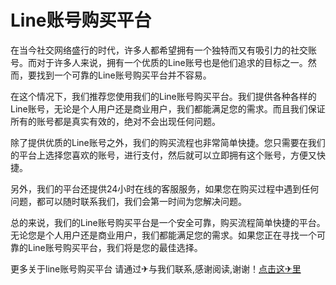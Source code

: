 # Line账号购买平台

在当今社交网络盛行的时代，许多人都希望拥有一个独特而又有吸引力的社交账号。而对于许多人来说，拥有一个优质的Line账号也是他们追求的目标之一。然而，要找到一个可靠的Line账号购买平台并不容易。

在这个情况下，我们推荐您使用我们的Line账号购买平台。我们提供各种各样的Line账号，无论是个人用户还是商业用户，我们都能满足您的需求。而且我们保证所有的账号都是真实有效的，绝对不会出现任何问题。

除了提供优质的Line账号之外，我们的购买流程也非常简单快捷。您只需要在我们的平台上选择您喜欢的账号，进行支付，然后就可以立即拥有这个账号，方便又快捷。

另外，我们的平台还提供24小时在线的客服服务，如果您在购买过程中遇到任何问题，都可以随时联系我们，我们会第一时间为您解决问题。

总的来说，我们的Line账号购买平台是一个安全可靠，购买流程简单快捷的平台。无论您是个人用户还是商业用户，我们都能满足您的需求。如果您正在寻找一个可靠的Line账号购买平台，我们将是您的最佳选择。

更多关于line账号购买平台 请通过✈与我们联系,感谢阅读,谢谢！[点击这✈里](https://t.me/sjlmbot)